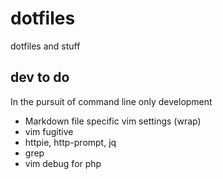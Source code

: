 # dotfiles

dotfiles and stuff

## dev to do

In the pursuit of command line only development

* Markdown file specific vim settings (wrap)
* vim fugitive
* httpie, http-prompt, jq
* grep
* vim debug for php
